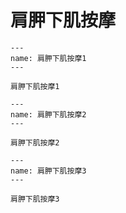 # 肩胛下肌按摩

```{figure} /_static/img/2022-02-02-10-29-49.png
---
name: 肩胛下肌按摩1
---

肩胛下肌按摩1
```

```{figure} /_static/img/2022-02-02-10-30-17.png
---
name: 肩胛下肌按摩2
---

肩胛下肌按摩2
```

```{figure} /_static/img/2022-02-02-10-30-49.png
---
name: 肩胛下肌按摩3
---

肩胛下肌按摩3
```